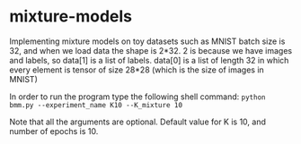 # mixture-models
Implementing mixture models on toy datasets such as MNIST
batch size is 32, and when we load data the shape is 2\*32. 2 is because we have images and labels, so data[1] is a list of labels. data[0] is a list of length 32 in which every element is tensor of size 28\*28 (which is the size of images in MNIST)

In order to run the program type the following shell command:
```python bmm.py --experiment_name K10 --K_mixture 10```

Note that all the arguments are optional. Default value for K is 10, and number of epochs is 10.
